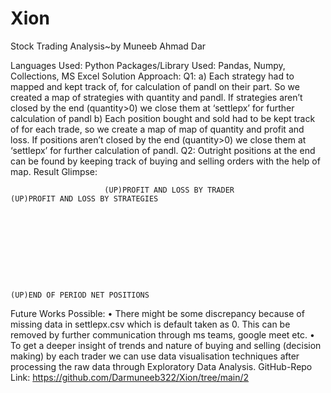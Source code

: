 # Xion
Stock Trading Analysis~by Muneeb Ahmad Dar
		
Languages Used:
Python
Packages/Library Used:
Pandas, Numpy, Collections, MS Excel
Solution Approach:
Q1: a) Each strategy had to mapped and kept track of, for calculation of pandl on their part. So we created a map of strategies with quantity and pandl. If strategies aren’t closed by the end (quantity>0) we close them at ‘settlepx’ for further calculation of pandl
b) Each position bought and sold had to be kept track of for each trade, so we create a map of map of quantity and profit and loss. If positions aren’t closed by the end (quantity>0) we close them at ‘settlepx’ for further calculation of pandl.
Q2: Outright positions at the end can be found by keeping track of buying and selling orders with the help of map.
Result Glimpse: 
  







	


                         (UP)PROFIT AND LOSS BY TRADER                                                      (UP)PROFIT AND LOSS BY STRATEGIES










    (UP)END OF PERIOD NET POSITIONS
Future Works Possible:
•	There might be some discrepancy because of missing data in settlepx.csv which is default taken as 0. This can be removed by further communication through ms teams, google meet etc.
•	To get a deeper insight of trends and nature of buying and selling (decision making) by each trader we can use data visualisation techniques after processing the raw data through Exploratory Data Analysis.
GitHub-Repo Link:
               https://github.com/Darmuneeb322/Xion/tree/main/2


 
